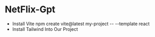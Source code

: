 # NetFlix-Gpt

- Install Vite npm create vite@latest my-project -- --template react
- Install Tailwind Into Our Project
